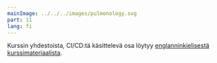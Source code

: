 ```yaml
---
mainImage: ../../../images/pulmonology.svg
part: 11
lang: fi
---
```


<div class="intro">

Kurssin yhdestoista, CI/CD:tä käsittelevä osa löytyy [englanninkielisestä kurssimateriaalista](/en/pulmonology).

</div>
